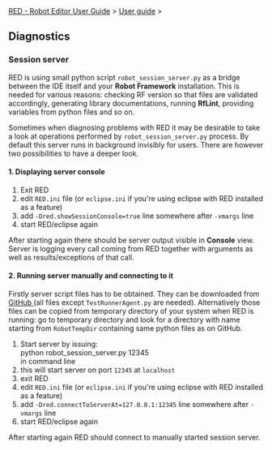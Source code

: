 <html>
<head>
<link href="PLUGINS_ROOT/org.robotframework.ide.eclipse.main.plugin.doc.user/help/style.css" rel="stylesheet" type="text/css"/>
</head>
<body>
<a href="../index.html">RED - Robot Editor User Guide</a> &gt; <a href="user_guide.html">User guide</a> &gt; 

<h2>Diagnostics</h2>
<h3>Session server</h3>
<p>RED is using small python script <code>robot_session_server.py</code> as a bridge between the IDE itself and
your <b>Robot Framework</b> installation. This is needed for various reasons: checking RF version so that files
are validated accordingly, generating library documentations, running <b>RfLint</b>, providing variables from 
python files and so on.
</p>
<p>Sometimes when diagnosing problems with RED it may be desirable to take a look at operations performed by 
<code>robot_session_server.py</code> process. By default this server runs in background invisibly for users.
There are however two possibilities to have a deeper look. 
</p>
<h4>1. Displaying server console</h4>
<ol>
<li>Exit RED
    </li>
<li>edit <code>RED.ini</code> file (or <code>eclipse.ini</code> if you're using eclipse with RED installed as 
    a feature)
    </li>
<li>add <code>-Dred.showSessionConsole=true</code> line somewhere after <code>-vmargs</code> line
    </li>
<li>start RED/eclipse again
    </li>
</ol>
<p>After starting again there should be server output visible in <b>Console</b> view. Server is logging every call
coming from RED together with arguments as well as results/exceptions of that call.
</p>
<h4>2. Running server manually and connecting to it</h4>
<p>Firstly server script files has to be obtained. They can be downloaded from 
<a class="external" href="https://github.com/nokia/RED/tree/master/src/RobotFrameworkCore/org.robotframework.ide.core-functions/src/main/python/scripts" target="_blank">
GitHub
</a> (all files except <code>TestRunnerAgent.py</code> are needed). Alternatively those files can be copied from
temporary directory of your system when RED is running: go to temporary directory and look for a directory with
name starting from <code>RobotTempDir</code> containing same python files as on GitHub.
</p>
<ol>
<li>Start server by issuing:
        <div class="code">python robot_session_server.py 12345
        </div>
        in command line
    </li>
<li>this will start server on port <code>12345</code> at <code>localhost</code>
</li>
<li>exit RED
    </li>
<li>edit <code>RED.ini</code> file (or <code>eclipse.ini</code> if you're using eclipse with RED installed as 
    a feature)
    </li>
<li>add <code>-Dred.connectToServerAt=127.0.0.1:12345</code> line somewhere after <code>-vmargs</code> line
    </li>
<li>start RED/eclipse again
    </li>
</ol>
<p>After starting again RED should connect to manually started session server. 
</p>
</body>
</html>